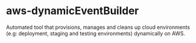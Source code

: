 # aws-dynamicEventBuilder
Automated tool that provisions, manages and cleans up cloud environments (e.g: deployment, staging and testing environments) dynamically on AWS.
